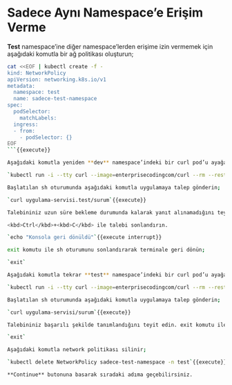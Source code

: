 # Sadece Aynı Namespace’e Erişim Verme

**Test** namespace’ine diğer namespace’lerden erişime izin vermemek için aşağıdaki komutla bir ağ politikası oluşturun;

````bash
cat <<EOF | kubectl create -f -
kind: NetworkPolicy
apiVersion: networking.k8s.io/v1
metadata:
  namespace: test
  name: sadece-test-namespace
spec:
  podSelector:
    matchLabels:
  ingress:
  - from:
    - podSelector: {}
EOF
```{{execute}}

Aşağıdaki komutla yeniden **dev** namespace’indeki bir curl pod’u ayağa kaldırarak içerisinde bir sh oturumu başlatın;

`kubectl run -i --tty curl --image=enterprisecodingcom/curl --rm --restart=Never -n dev -- sh`{{execute}}

Başlatılan sh oturumunda aşağıdaki komutla uygulamaya talep gönderin;

`curl uygulama-servisi.test/surum`{{execute}}

Talebininiz uzun süre bekleme durumunda kalarak yanıt alınamadığını teyit edin. 

<kbd>Ctrl</kbd>+<kbd>C</kbd> ile talebi sonlandırın.

`echo "Konsola geri dönüldü"`{{execute interrupt}}

exit komutu ile sh oturumunu sonlandırarak terminale geri dönün;

`exit`

Aşağıdaki komutla tekrar **test** namespace’indeki bir curl pod’u ayağa kaldırarak içerisinde bir sh oturumu başlatın;

`kubectl run -i --tty curl --image=enterprisecodingcom/curl --rm --restart=Never -n test -- sh`{{execute}}

Başlatılan sh oturumunda aşağıdaki komutla uygulamaya talep gönderin;

`curl uygulama-servisi/surum`{{execute}}

Talebininiz başarılı şekilde tanımlandığını teyit edin. exit komutu ile sh oturumunu sonlandırarak terminale geri dönün;

`exit`

Aşağıdaki komutla network politikası silinir;

`kubectl delete NetworkPolicy sadece-test-namespace -n test`{{execute}}

**Continue** butonuna basarak sıradaki adıma geçebilirsiniz.
